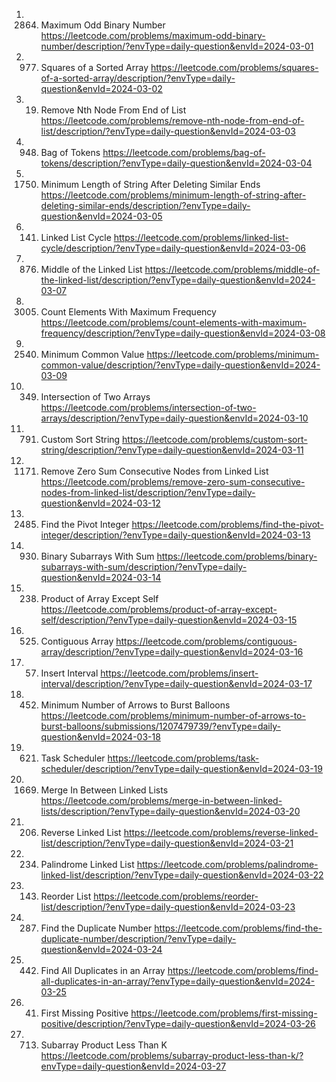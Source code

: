 1. 2864. Maximum Odd Binary Number
https://leetcode.com/problems/maximum-odd-binary-number/description/?envType=daily-question&envId=2024-03-01
2. 977. Squares of a Sorted Array
https://leetcode.com/problems/squares-of-a-sorted-array/description/?envType=daily-question&envId=2024-03-02
3. 19. Remove Nth Node From End of List
https://leetcode.com/problems/remove-nth-node-from-end-of-list/description/?envType=daily-question&envId=2024-03-03
4. 948. Bag of Tokens
https://leetcode.com/problems/bag-of-tokens/description/?envType=daily-question&envId=2024-03-04
5. 1750. Minimum Length of String After Deleting Similar Ends
https://leetcode.com/problems/minimum-length-of-string-after-deleting-similar-ends/description/?envType=daily-question&envId=2024-03-05
6. 141. Linked List Cycle
https://leetcode.com/problems/linked-list-cycle/description/?envType=daily-question&envId=2024-03-06
7. 876. Middle of the Linked List
https://leetcode.com/problems/middle-of-the-linked-list/description/?envType=daily-question&envId=2024-03-07
8. 3005. Count Elements With Maximum Frequency
https://leetcode.com/problems/count-elements-with-maximum-frequency/description/?envType=daily-question&envId=2024-03-08
9. 2540. Minimum Common Value
https://leetcode.com/problems/minimum-common-value/description/?envType=daily-question&envId=2024-03-09
10. 349. Intersection of Two Arrays
https://leetcode.com/problems/intersection-of-two-arrays/description/?envType=daily-question&envId=2024-03-10
11. 791. Custom Sort String
https://leetcode.com/problems/custom-sort-string/description/?envType=daily-question&envId=2024-03-11
12. 1171. Remove Zero Sum Consecutive Nodes from Linked List
https://leetcode.com/problems/remove-zero-sum-consecutive-nodes-from-linked-list/description/?envType=daily-question&envId=2024-03-12
13. 2485. Find the Pivot Integer
https://leetcode.com/problems/find-the-pivot-integer/description/?envType=daily-question&envId=2024-03-13
14. 930. Binary Subarrays With Sum
https://leetcode.com/problems/binary-subarrays-with-sum/description/?envType=daily-question&envId=2024-03-14
15. 238. Product of Array Except Self
https://leetcode.com/problems/product-of-array-except-self/description/?envType=daily-question&envId=2024-03-15
16. 525. Contiguous Array
https://leetcode.com/problems/contiguous-array/description/?envType=daily-question&envId=2024-03-16
17. 57. Insert Interval
https://leetcode.com/problems/insert-interval/description/?envType=daily-question&envId=2024-03-17
18. 452. Minimum Number of Arrows to Burst Balloons
https://leetcode.com/problems/minimum-number-of-arrows-to-burst-balloons/submissions/1207479739/?envType=daily-question&envId=2024-03-18
19. 621. Task Scheduler
https://leetcode.com/problems/task-scheduler/description/?envType=daily-question&envId=2024-03-19
20. 1669. Merge In Between Linked Lists
https://leetcode.com/problems/merge-in-between-linked-lists/description/?envType=daily-question&envId=2024-03-20
21. 206. Reverse Linked List
https://leetcode.com/problems/reverse-linked-list/description/?envType=daily-question&envId=2024-03-21
22. 234. Palindrome Linked List
https://leetcode.com/problems/palindrome-linked-list/description/?envType=daily-question&envId=2024-03-22
23. 143. Reorder List
https://leetcode.com/problems/reorder-list/description/?envType=daily-question&envId=2024-03-23
24. 287. Find the Duplicate Number
https://leetcode.com/problems/find-the-duplicate-number/description/?envType=daily-question&envId=2024-03-24
25. 442. Find All Duplicates in an Array
https://leetcode.com/problems/find-all-duplicates-in-an-array/?envType=daily-question&envId=2024-03-25
26. 41. First Missing Positive
https://leetcode.com/problems/first-missing-positive/description/?envType=daily-question&envId=2024-03-26
27. 713. Subarray Product Less Than K
https://leetcode.com/problems/subarray-product-less-than-k/?envType=daily-question&envId=2024-03-27